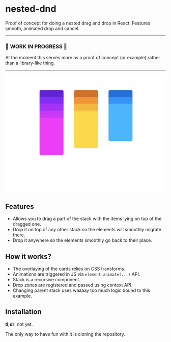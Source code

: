 # nested-dnd

Proof of concept for doing a nested drag and drop in React. Features smooth,
animated drop and cancel.

---

### :construction: **WORK IN PROGRESS** :construction:

At the moment this serves more as a proof of concept (or example) rather than
a library-like thing.

---

<p align="center"><img src="screenshot.png"></p>

## Features

- Allows you to drag a part of the stack with the items lying on top of the
  dragged one.
- Drop it on top of any other stack so the elements will smoothly migrate there.
- Drop it anywhere so the elements smoothly go back to their place.

## How it works?

- The overlaying of the cards relies on CSS transforms.
- Animations are triggered
  in JS via `element.animate(...)` API.
- Stack is a recursive component.
- Drop zones are registered and passed using context API.
- Changing parent stack uses waaaay too much logic bound to this example.

## Installation

**tl;dr**: not yet.

The only way to have fun with it is cloning the repository.
